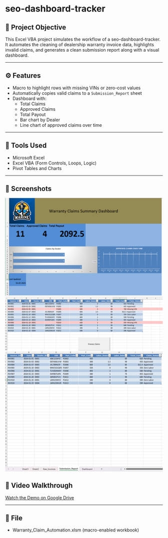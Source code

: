 # seo-dashboard-tracker


## 🎯 Project Objective
This Excel VBA project simulates the workflow of a seo-dashboard-tracker. It automates the cleaning of dealership warranty invoice data, highlights invalid claims, and generates a clean submission report along with a visual dashboard.

---

## ⚙️ Features
- Macro to highlight rows with missing VINs or zero-cost values
- Automatically copies valid claims to a `Submission_Report` sheet
- Dashboard with:
  - Total Claims
  - Approved Claims
  - Total Payout
  - Bar chart by Dealer
  - Line chart of approved claims over time

---

## 🧰 Tools Used
- Microsoft Excel
- Excel VBA (Form Controls, Loops, Logic)
- Pivot Tables and Charts

---

## 📸 Screenshots


![Dashboard](Dashboard%20.png)
![Raw Invoices](Raw_Invoices%20with%20red%20highlights.png)
![Submission Report](Submission_Report.png)

## 🎥 Video Walkthrough

[Watch the Demo on Google Drive](https://drive.google.com/file/d/1fvKyAb23zy683c3xN65AajQzALXJAijp/view?usp=sharing)




---

## 📁 File
- Warranty_Claim_Automation.xlsm (macro-enabled workbook)
